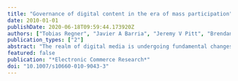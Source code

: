 ```yaml
---
title: "Governance of digital content in the era of mass participation"
date: 2010-01-01
publishDate: 2020-06-18T09:59:44.173920Z
authors: ["Tobias Regner", "Javier A Barria", "Jeremy V Pitt", "Brendan Neville"]
publication_types: ["2"]
abstract: "The realm of digital media is undergoing fundamental changes as it moves from mass media to an era of mass participation. This emergence of content created by the masses requires to re-consider the conventional intellectual property rights framework. Free content and protected content co-exist (in the Dark/Light Web). We propose an alternative environment for the governance of digital content. It incorporates psychological aspects into its economics framework. Multi-agent systems play an important role in order to create an infrastructure that makes the voluntary-based environment sustainable. We propose a platform based on an open contracts design that encourages voluntary payments. Peer-based reputation and recommendation mechanisms as well as socio-emotive instruments facilitate norm adherence in this online environment. They leverage the efficiency of alternative voluntary payment models based on fairness concerns and reciprocity. The envisioned platform matches Dark Web content to consumers who value it highly, provides Dark Web content creators with a basic reward for their work and reduces the infringement of protected content in the Dark Web."
featured: false
publication: "*Electronic Commerce Research*"
doi: "10.1007/s10660-010-9043-3"
---
```


